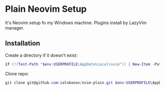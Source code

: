 # Plain Neovim Setup

It's Neovim setup fo my Windows machine.
Plugins install by LazyVim manager.

## Installation

Create a directory if it doesn't exist:

```powershell
if (!(Test-Path "$env:USERPROFILE\AppData\Local\nvim")) { New-Item -Path "$env:USERPROFILE\AppData\Local\nvim" -ItemType Directory -Force }
```

Clone repo:

```powershell
git clone git@github.com:ialobanov/nvim-plain.git $env:USERPROFILE\AppData\Local\nvim
```
